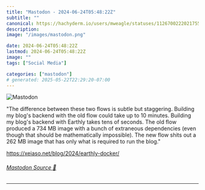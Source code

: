 ```yaml
---
title: "Mastodon - 2024-06-24T05:48:22Z"
subtitle: ""
canonical: https://hachyderm.io/users/mweagle/statuses/112670022202175525
description:
image: "/images/mastodon.png"

date: 2024-06-24T05:48:22Z
lastmod: 2024-06-24T05:48:22Z
image: ""
tags: ["Social Media"]

categories: ["mastodon"]
# generated: 2025-05-22T22:29:20-07:00
---
```

![Mastodon](/images/mastodon.png)

<p>&quot;The difference between these two flows is subtle but staggering. Building my blog&#39;s backend with the old flow could take up to 10 minutes. Building my blog&#39;s backend with Earthly takes tens of seconds. The old flow produced a 734 MB image with a bunch of extraneous dependencies (even though that should be mathematically impossible). The new flow shits out a 262 MB image that has only what is required to run the blog.&quot;</p><p><a href="https://xeiaso.net/blog/2024/earthly-docker/" target="_blank" rel="nofollow noopener noreferrer" translate="no"><span class="invisible">https://</span><span class="ellipsis">xeiaso.net/blog/2024/earthly-d</span><span class="invisible">ocker/</span></a></p>


###### [Mastodon Source 🐘](https://hachyderm.io/@mweagle/112670022202175525)

___
